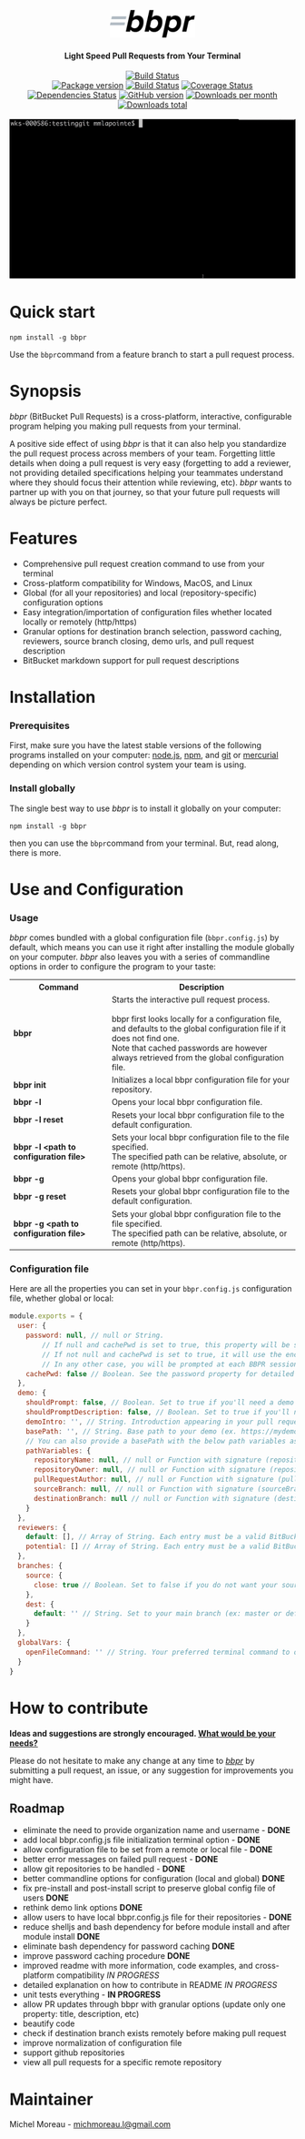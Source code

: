 <div align="center">
<br>
<img src='https://raw.githubusercontent.com/MichelML/bbpr/master/media/bbpr.png' width='150'>
<br>
<h4>Light Speed Pull Requests from Your Terminal</h4>
<a href="https://npmjs.org/package/bbpr"><img src="https://nodei.co/npm/bbpr.png"  alt='Build Status'></img></a>
<br>
<a href="https://npmjs.org/package/bbpr"><img src="https://badge.fury.io/js/bbpr.svg"  alt='Package version' ></a>
<a href="https://npmjs.org/package/bbpr"><img src="https://travis-ci.org/MichelML/bbpr.svg?branch=master"  alt='Build Status'></img></a>
<a href='https://npmjs.org/package/bbpr'><img src='https://coveralls.io/repos/github/MichelML/bbpr/badge.svg?branch=master' alt='Coverage Status' /></a>
<a href='https://npmjs.org/package/bbpr'><img src='https://david-dm.org/MichelML/bbpr.svg' alt='Dependencies Status' /></a>
<a href="https://npmjs.org/package/bbpr"><img src="https://badge.fury.io/gh/MichelMl%2Fbbpr.svg" alt="GitHub version"></a>
<a href="https://npmjs.org/package/bbpr"><img src="https://img.shields.io/npm/dm/bbpr.svg" alt="Downloads per month"></a>
<a href="https://npmjs.org/package/bbpr"><img src="https://img.shields.io/npm/dt/bbpr.svg" alt="Downloads total"></a>

</div>
<br>
<div align="center">
<img src='https://raw.githubusercontent.com/MichelML/bbpr/master/media/bbpr2.gif'>
</div>

<h1 id="quick-start">Quick start</h1>  
  
```  
npm install -g bbpr
``` 
  
Use the `bbpr`command from a feature branch to start a pull request process.  

<h1 id="synopsis">Synopsis</h1>  

_bbpr_ (BitBucket Pull Requests) is a cross-platform, interactive, configurable program helping you making pull requests from your terminal.   
   
A positive side effect of using _bbpr_ is that it can also help you standardize the pull request process across members of your team.
Forgetting little details when doing a pull request is very easy (forgetting to add a reviewer, not providing detailed specifications helping your teammates understand where they should focus their attention while reviewing, etc). _bbpr_ wants to partner up with you on that journey, so that your future pull requests will always be picture perfect.   
 
<h1 id="features">Features</h1>  
  
- Comprehensive pull request creation command to use from your terminal  
- Cross-platform compatibility for Windows, MacOS, and Linux  
- Global (for all your repositories) and local (repository-specific) configuration options 
- Easy integration/importation of configuration files whether located locally or remotely (http/https)  
- Granular options for destination branch selection, password caching, reviewers, source branch closing, demo urls, and pull request description  
- BitBucket markdown support for pull request descriptions  
  
<h1 id="installation">Installation</h1>
<h3>Prerequisites</h3> 
  
First, make sure you have the latest stable versions of the following programs installed on your computer: <a href="https://nodejs.org/en/">node.js</a>, <a href="https://www.npmjs.com/">npm</a>, and <a href="https://git-scm.com/">git</a> or <a href="https://www.mercurial-scm.org/">mercurial</a> depending on which version control system your team is using.   
  
<h3>Install globally</h3>
  
The single best way to use _bbpr_ is to install it globally on your computer:
```  
npm install -g bbpr
```     
then you can use the `bbpr`command from your terminal. But, read along, there is more.  

<h1 id="Configuration">Use and Configuration</h1>  
<h3>Usage</h3>  

_bbpr_ comes bundled with a global configuration file (`bbpr.config.js`) by default, which means you can use it right after installing the module globally on your computer. _bbpr_ also leaves you with a series of commandline options in order to configure the program to your taste:  
   
<table class="tg">
  <tr>
    <th class="tg-yw4l">Command</th>
    <th class="tg-yw4l">Description</th>
  </tr>
  <tr>
    <td class="tg-yw4l"><strong>bbpr</strong></td>
    <td class="tg-yw4l">Starts the interactive pull request process. <br><br>bbpr first looks locally for a configuration file,   <br>and defaults to the global configuration file if it does not find one.<br>Note that cached passwords are however always retrieved from the global configuration file.  </td>
  </tr>
  <tr>
    <td class="tg-yw4l"><strong>bbpr init</strong></td>
    <td class="tg-yw4l">Initializes a local bbpr configuration file for your repository.</td>
  </tr>
  <tr>
    <td class="tg-yw4l"><strong>bbpr -l</strong></td>
    <td class="tg-yw4l">Opens your local bbpr configuration file.</td>
  </tr>
  <tr>
    <td class="tg-yw4l"><strong>bbpr -l reset</strong></td>
    <td class="tg-yw4l">Resets your local bbpr configuration file to the default configuration.</td>
  </tr>
  <tr>
    <td class="tg-yw4l"><strong>bbpr -l &lt;path to configuration file&gt;</strong></td>
    <td class="tg-yw4l">Sets your local bbpr configuration file to the file specified.   <br>The specified path can be relative, absolute, or remote (http/https).  </td>
  </tr>
  <tr>
    <td class="tg-yw4l"><strong>bbpr -g</strong></td>
    <td class="tg-yw4l">Opens your global bbpr configuration file.</td>
  </tr>
  <tr>
    <td class="tg-yw4l"><strong>bbpr -g reset</strong></td>
    <td class="tg-yw4l">Resets your global bbpr configuration file to the default configuration.  </td>
  </tr>
  <tr>
    <td class="tg-yw4l"><strong>bbpr -g  &lt;path to configuration file&gt;</strong></td>
    <td class="tg-yw4l">Sets your global bbpr configuration file to the file specified.   <br>The specified path can be relative, absolute, or remote (http/https).  </td>
  </tr>
</table>

<h3>Configuration file</h3>   
   
Here are all the properties you can set in your `bbpr.config.js` configuration file, whether global or local:

```javascript 
module.exports = {
  user: {
    password: null, // null or String.
        // If null and cachePwd is set to true, this property will be set to the (encrypted) password you entered via the prompt for your next BBPR sessions.
        // If not null and cachePwd is set to true, it will use the encrypted password stored in this property.
        // In any other case, you will be prompted at each BBPR session to provide your BitBucket password.
    cachePwd: false // Boolean. See the password property for detailed explanation.
  },
  demo: {
    shouldPrompt: false, // Boolean. Set to true if you'll need a demo link with your PR.
    shouldPromptDescription: false, // Boolean. Set to true if you'll need a description with your demo.
    demoIntro: '', // String. Introduction appearing in your pull request description right before your demo url
    basePath: '', // String. Base path to your demo (ex. https://mydemo.com/). Provide only if needing a demo. It will be ignored otherwise.
    // You can also provide a basePath with the below path variables as such https://mydemo.com/{{repositoryName}}/{{sourceBranch}}/{{orAnyPathVariableListedBelow}}
    pathVariables: {
      repositoryName: null, // null or Function with signature (repositoryName) => String. Formatting function for repositoryName.
      repositoryOwner: null, // null or Function with signature (repositoryOwner) => String. Formatting function for repositoryOwner.
      pullRequestAuthor: null, // null or Function with signature (pullRequestAuthor) => String. Formatting function for pullRequestAuthor.
      sourceBranch: null, // null or Function with signature (sourceBranch) => String. Formatting function for sourceBranch.
      destinationBranch: null // null or Function with signature (destinationBranch) => String. Formatting function for destinationBranch.
    }
  },
  reviewers: {
    default: [], // Array of String. Each entry must be a valid BitBucket username. These are the reviewers who are assign to reviewing your work. An empty Array is also valid.
    potential: [] // Array of String. Each entry must be a valid BitBucket username. These are the reviewers who may be assigned to reviewing your work. An empty Array is also valid.
  },
  branches: {
    source: {
      close: true // Boolean. Set to false if you do not want your source branch to be closed after merging in the destination branch.
    },
    dest: {
      default: '' // String. Set to your main branch (ex: master or default), or the branch to which you are making PRs most often. Defaults to default for Mercurial and master for Git
    }
  },
  globalVars: {
    openFileCommand: '' // String. Your preferred terminal command to open your config file (javascript file). BBPR uses a default command according to your platform if empty.
  }
}
```  
    
<h1 id="contribute">How to contribute</h1>

**Ideas and suggestions are strongly encouraged. [What would be your needs?](mailto:michmoreau.l@gmail.com?Subject=bbpr%20Project)**  
  
Please do not hesitate to make any change at any time to <a href="https://github.com/MichelML/bbpr">_bbpr_</a> by submitting a pull request, an issue, or any suggestion for improvements you might have.  
  
  <h2 id="contribute-roadmap">Roadmap</h2>  
    
  - eliminate the need to provide organization name and username - __DONE__  
  - add local bbpr.config.js file initialization terminal option - __DONE__  
  - allow configuration file to be set from a remote or local file - __DONE__  
  - better error messages on failed pull request - __DONE__  
  - allow git repositories to be handled - __DONE__  
  - better commandline options for configuration (local and global) __DONE__
  - fix pre-install and post-install script to preserve global config file of users __DONE__
  - rethink demo link options __DONE__ 
  - allow users to have local bbpr.config.js file for their repositories - __DONE__ 
  - reduce shelljs and bash dependency for before module install and after module install __DONE__
  - eliminate bash dependency for password caching __DONE__
  - improve password caching procedure __DONE__
  - improved readme with more information, code examples, and cross-platform compatibility _IN PROGRESS_  
  - detailed explanation on how to contribute in README _IN PROGRESS_  
  - unit tests everything - __IN PROGRESS__
  - allow PR updates through bbpr with granular options (update only one property: title, description, etc)
  - beautify code
  - check if destination branch exists remotely before making pull request  
  - improve normalization of configuration file  
  - support github repositories 
  - view all pull requests for a specific remote repository
    
<h1 id="maintainer">Maintainer</h1>
 
Michel Moreau - [michmoreau.l@gmail.com](mailto:michmoreau.l@gmail.com?Subject=bbpr%20Project) 
